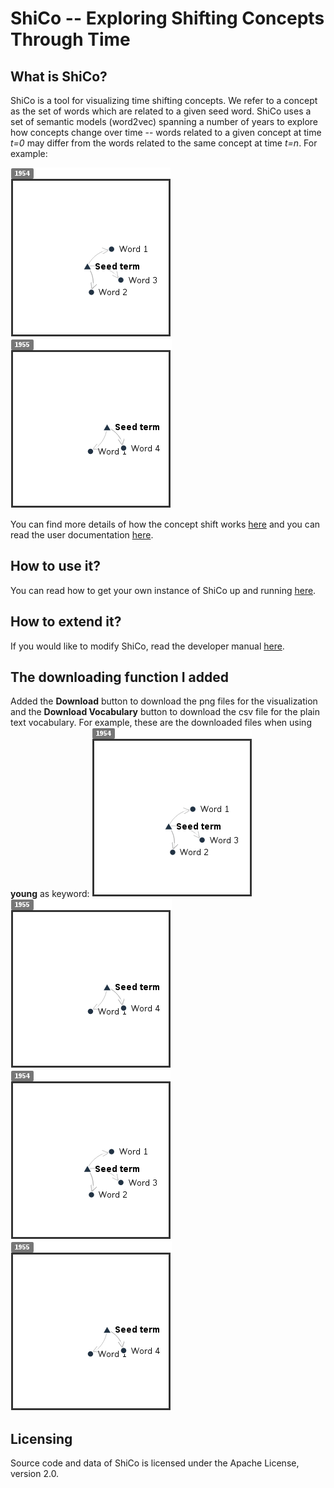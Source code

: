 # ShiCo --  Exploring Shifting Concepts Through Time

## What is ShiCo?

ShiCo is a tool for visualizing time shifting concepts. We refer to a concept as the set of words which are related to a given seed word. ShiCo uses a set of semantic models (word2vec) spanning a number of years to explore how concepts change over time -- words related to a given concept at time *t=0* may differ from the words related to the same concept at time *t=n*. For example:

![Mock concept shift](./ShiCo-master/docs/mockConcept1.png)
![Mock concept shift](./ShiCo-master/docs/mockConcept2.png)

You can find more details of how the concept shift works [here](./docs/howItWorks.md) and you can read the user documentation [here](./docs/ui.md).

## How to use it?
You can read how to get your own instance of ShiCo up and running [here](./docs/deploy.md).

## How to extend it?
If you would like to modify ShiCo, read the developer manual [here](./docs/develop.md).

## The downloading function I added
Added the **Download** button to download the png files for the visualization and the **Download Vocabulary** button to download the csv file for the plain text vocabulary. For example, these are the downloaded files when using **young** as keyword:
![Mock concept shift](./ShiCo-master/docs/mockConcept1.png)
![Mock concept shift](./ShiCo-master/docs/mockConcept2.png)
![Mock concept shift](./ShiCo-master/docs/mockConcept1.png)
![Mock concept shift](./ShiCo-master/docs/mockConcept2.png)

## Licensing

Source code and data of ShiCo is licensed under the Apache License, version 2.0.